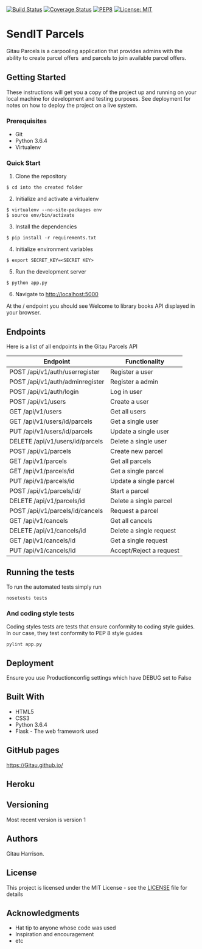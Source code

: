 [![Build Status](https://travis-ci.org/Harrison-Gitau/SendIT-2.svg?branch=Ft-User-Fetch-All-%23161836320)](https://travis-ci.org/Harrison-Gitau/SendIT-2)
[![Coverage Status](https://coveralls.io/repos/github/Harrison-Gitau/SendIT-2/badge.svg?branch=Ft-User-Fetch-All-%23161836320)](https://coveralls.io/github/Harrison-Gitau/SendIT-2?branch=Ft-User-Fetch-All-%23161836320)
[![PEP8](https://img.shields.io/badge/code%20style-pep8-green.svg)](https://www.python.org/dev/peps/pep-0008/)
[![License: MIT](https://img.shields.io/badge/License-MIT-green.svg)](https://opensource.org/licenses/MIT)

# SendIT Parcels
Gitau Parcels is a carpooling application that provides admins with the ability to create parcel oﬀers  and parcels to join available parcel oﬀers. 


## Getting Started

These instructions will get you a copy of the project up and running on your local machine for development and testing purposes. See deployment for notes on how to deploy the project on a live system.

### Prerequisites

* Git
* Python 3.6.4
* Virtualenv

### Quick Start

1. Clone the repository

```
$ cd into the created folder
```
  
2. Initialize and activate a virtualenv

```
$ virtualenv --no-site-packages env
$ source env/bin/activate
```

3. Install the dependencies

```
$ pip install -r requirements.txt
```

4. Initialize environment variables

```
$ export SECRET_KEY=<SECRET KEY>
```

5. Run the development server

```
$ python app.py
```

6. Navigate to [http://localhost:5000](http://localhost:5000)

At the / endpoint you should see Welcome to library books API displayed in your browser.

## Endpoints

Here is a list of all endpoints in the Gitau Parcels API

Endpoint | Functionality 
------------ | -------------
POST   /api/v1/auth/userregister | Register a user
POST   /api/v1/auth/adminregister | Register a admin
POST   /api/v1/auth/login | Log in user
POST   /api/v1/users | Create a user
GET    /api/v1/users | Get all users
GET   /api/v1/users/id/parcels | Get a single user
PUT  /api/v1/users/id/parcels | Update a single user
DELETE   /api/v1/users/id/parcels | Delete a single user
POST   /api/v1/parcels | Create new parcel
GET   /api/v1/parcels | Get all parcels
GET   /api/v1/parcels/id | Get a single parcel
PUT   /api/v1/parcels/id | Update a single parcel
POST   /api/v1/parcels/id/ | Start a parcel
DELETE   /api/v1/parcels/id | Delete a single parcel
POST   /api/v1/parcels/id/cancels | Request a parcel
GET   /api/v1/cancels | Get all cancels
DELETE   /api/v1/cancels/id | Delete a single request
GET   /api/v1/cancels/id | Get a single request
PUT  /api/v1/cancels/id | Accept/Reject a request

## Running the tests

To run the automated tests simply run

```
nosetests tests
```

### And coding style tests

Coding styles tests are tests that ensure conformity to coding style guides. In our case, they test conformity to
PEP 8 style guides

```
pylint app.py
```

## Deployment

Ensure you use Productionconfig settings which have DEBUG set to False

## Built With

* HTML5
* CSS3
* Python 3.6.4
* Flask - The web framework used

## GitHub pages

https://Gitau.github.io/

## Heroku


## Versioning

Most recent version is version 1

## Authors

Gitau Harrison.

## License

This project is licensed under the MIT License - see the [LICENSE](LICENSE) file for details

## Acknowledgments

* Hat tip to anyone whose code was used
* Inspiration and encouragement
* etc
